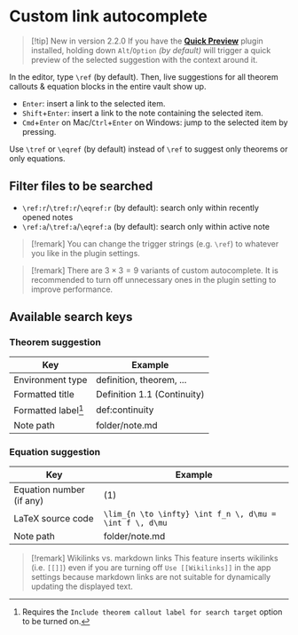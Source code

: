 # Custom link autocomplete

> [!tip] New in version 2.2.0
> If you have the [**Quick Preview**](https://github.com/RyotaUshio/obsidian-quick-preview) plugin installed, holding down `Alt`/`Option` _(by default)_ will trigger a quick preview of the selected suggestion with the context around it.


In the editor, type `\ref` (by default). Then, live suggestions for all theorem callouts & equation blocks in the entire vault show up. 

- `Enter`: insert a link to the selected item.
- `Shift`+`Enter`: insert a link to the note containing the selected item.
- `Cmd`+`Enter` on Mac/`Ctrl`+`Enter` on Windows: jump to the selected item by pressing.

Use `\tref` or `\eqref` (by default) instead of `\ref` to suggest only theorems or only equations.

## Filter files to be searched

- `\ref:r`/`\tref:r`/`\eqref:r` (by default): search only within recently opened notes
- `\ref:a`/`\tref:a`/`\eqref:a` (by default): search only within active note

> [!remark]
> You can change the trigger strings (e.g. `\ref`) to whatever you like in the plugin settings.

> [!remark]
> There are $3 \times 3 = 9$ variants of custom autocomplete. It is recommended to turn off unnecessary ones in the plugin setting to improve performance.

## Available search keys

### Theorem suggestion

| Key | Example |
| --- | --- |
| Environment type | definition, theorem, ... |
| Formatted title | Definition 1.1 (Continuity) |
| Formatted label[^1] | def:continuity |
| Note path | folder/note.md |

[^1]: Requires the `Include theorem callout label for search target` option to be turned on.

### Equation suggestion

| Key | Example |
| --- | --- |
| Equation number (if any) | (1) |
| LaTeX source code | `\lim_{n \to \infty} \int f_n \, d\mu = \int f \, d\mu` |
| Note path | folder/note.md |


> [!remark] Wikilinks vs. markdown links
> This feature inserts wikilinks (i.e. `[[]]`) even if you are turning off `Use [[Wikilinks]]` in the app settings because markdown links are not suitable for dynamically updating the displayed text.
